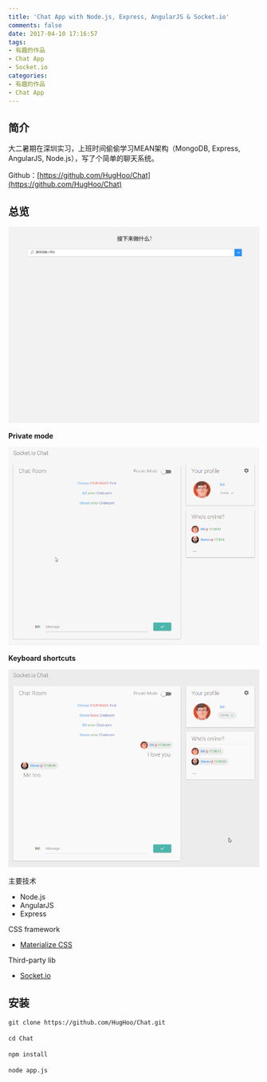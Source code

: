 ```yaml
---
title: 'Chat App with Node.js, Express, AngularJS & Socket.io'
comments: false
date: 2017-04-10 17:16:57
tags:
- 有趣的作品
- Chat App
- Socket.io
categories:
- 有趣的作品
- Chat App
---
```


## 简介

大二暑期在深圳实习，上班时间偷偷学习MEAN架构（MongoDB, Express, AngularJS, Node.js），写了个简单的聊天系统。

Github：[https://github.com/HugHoo/Chat](https://github.com/HugHoo/Chat)

## 总览

![just chat](https://raw.githubusercontent.com/HugHoo/Miscellaneous/master/Images/Chat/start.gif)

**Private mode**

![private mode](https://raw.githubusercontent.com/HugHoo/Miscellaneous/master/Images/Chat/privateMode.gif)

**Keyboard shortcuts**

![shortcuts](https://raw.githubusercontent.com/HugHoo/Miscellaneous/master/Images/Chat/shortcut.gif)

<!-- more -->

主要技术
- Node.js
- AngularJS
- Express

CSS framework
- [Materialize CSS](http://materializecss.com/)

Third-party lib
- [Socket.io](https://socket.io/)

## 安装

```
git clone https://github.com/HugHoo/Chat.git

cd Chat

npm install

node app.js
```